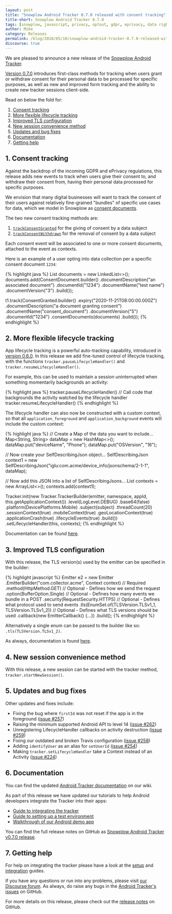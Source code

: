 ```yaml
---
layout: post
title: "Snowplow Android Tracker 0.7.0 released with consent tracking"
title-short: Snowplow Android Tracker 0.7.0
tags: [snowplow, javascript, privacy, optout, gdpr, eprivacy, data rights]
author: Mike
category: Releases
permalink: /blog/2018/05/10/snowplow-android-tracker-0.7.0-released-with-consent-tracking/
discourse: true
---
```


We are pleased to announce a new release of the [Snowplow Android Tracker][repo].

[Version 0.7.0][release-notes] introduces first-class methods for tracking when users grant or withdraw consent for their personal data to be processed for specific purposes, as well as new and improved form tracking and the ability to create new tracker sessions client-side.

Read on below the fold for:

1. [Consent tracking](#consent)
2. [More flexible lifecycle tracking](#lifecycle)
3. [Improved TLS configuration](#tls)
4. [New session convenience method](#session)
5. [Updates and bug fixes](#updates)
6. [Documentation](#docs)
7. [Getting help](#help)

<!--more-->

<h2 id="consent">1. Consent tracking</h2>

Against the backdrop of the incoming GDPR and ePrivacy regulations, this release adds new events to track when users give their consent to, and withdraw their consent from, having their personal data processed for specific purposes.

We envision that many digital businesses will want to track the consent of their users against relatively fine-grained "bundles" of specific use cases for data, which we model in Snowplow as [consent documents][cds].

The two new consent tracking methods are:

1. [`trackConsentGranted`][tcg] for the giving of consent by a data subject
2. [`trackConsentWithdrawn`][tcw] for the removal of consent by a data subject

Each consent event will be associated to one or more consent documents, attached to the event as contexts.

Here is an example of a user opting into data collection per a specific consent document `1234`:

{% highlight java %}
List<ConsentDocument> documents = new LinkedList<>();
        documents.add(ConsentDocument.builder()
                .documentDescription("an associated document")
                .documentId("1234")
                .documentName("test name")
                .documentVersion("3")
                .build());

t1.track(ConsentGranted.builder()
    .expiry("2020-11-21T08:00:00.000Z")
    .documentDescription("a document granting consent")
    .documentName("consent_document")
    .documentVersion("5")
    .documentId("1234")
    .consentDocuments(documents)
    .build());
{% endhighlight %}

<h2 id="lifecycle">2. More flexible lifecycle tracking</h2>

App lifecycle tracking is a powerful auto-tracking capability, introduced in [version 0.6.0][060-lifecycles]. In this release we add fine-tuned control of lifecycle tracking, with the functions `tracker.pauseLifecycleHandler()` and `tracker.resumeLifecycleHandler()`.

For example, this can be used to maintain a session uninterrupted when something momentarily backgrounds an activity:

{% highlight java %}
tracker.pauseLifecycleHandler()
// Call code that backgrounds the activity watched by the lifecycle handler
tracker.resumeLifecycleHandler()
{% endhighlight %}

The lifecycle handler can also now be constructed with a custom context, so that all `application_foreground` and `application_background` events will include the custom context:

{% highlight java %}
// Create a Map of the data you want to include...
Map<String, String> dataMap = new HashMap<>();
dataMap.put("deviceName", "Phone");
dataMap.put("OSVersion", "16");

// Now create your SelfDescribingJson object...
SelfDescribingJson context1 = new SelfDescribingJson("iglu:com.acme/device_info/jsonschema/2-1-1", dataMap);

// Now add this JSON into a list of SelfDescribingJsons...
List<SelfDescribingJson> contexts = new ArrayList<>();
contexts.add(context1);

Tracker.init(new Tracker.TrackerBuilder(emitter, namespace, appId, this.getApplicationContext())
       .level(LogLevel.DEBUG)
       .base64(false)
       .platform(DevicePlatforms.Mobile)
       .subject(subject)
       .threadCount(20)
       .sessionContext(true)
       .mobileContext(true)
       .geoLocationContext(true)
       .applicationCrash(true)
       .lifecycleEvents(true)
       .build())
       .setLifecycleHandler(this, contexts);
{% endhighlight %}

Documentation can be found [here][lifecycle-doc].

<h2 id="tls">3. Improved TLS configuration</h2>

With this release, the TLS version(s) used by the emitter can be specified in the builder:

{% highlight javascript %}
Emitter e2 = new Emitter
        .EmitterBuilder("com.collector.acme", Context context) // Required
        .method(HttpMethod.GET) // Optional - Defines how we send the request
        .option(BufferOption.Single) // Optional - Defines how many events we bundle in a POST
        .security(RequestSecurity.HTTPS) // Optional - Defines what protocol used to send events
        .tls(EnumSet.of(TLSVersion.TLSv1_1, TLSVersion.TLSv1_2)) // Optional - Defines what TLS versions should be used
        .callback(new EmitterCallback() {...})
        .build();
{% endhighlight %}

Alternatively a single enum can be passed to the builder like so: `.tls(TLSVersion.TLSv1_2)`.

As always, documentation is found [here][tls-version].

<h2 id="session">4. New session convenience method</h2>

With this release, a new session can be started with the tracker method, `tracker.startNewSession()`.

<h2 id="updates">5. Updates and bug fixes</h2>

Other updates and fixes include:

* Fixing the bug where `firstId` was not reset if the app is in the foreground ([issue #257][257])
* Raising the minimum supported Android API to level 14 ([issue #262][262])
* Unregistering LifecycleHandler callbacks on activity destruction ([issue #259][259])
* Fixing our outdated and broken Travis configuration ([issue #258][258])
* Adding `identifyUser` as an alias for `setUserId` ([issue #254][254])
* Making `tracker.setLifecycleHandler` take a Context instead of an Activity ([issue #224][224])

<h2><a name="docs">6. Documentation</a></h2>

You can find the updated [Android Tracker documentation][android-manual] on our wiki.

As part of this release we have updated our tutorials to help Android developers integrate the Tracker into their apps:

* [Guide to integrating the tracker][integration]
* [Guide to setting up a test environment][testing]
* [Walkthrough of our Android demo app][demo-walkthrough]

You can find the full release notes on GitHub as [Snowplow Android Tracker v0.7.0 release][release-notes].

<h2 id="help">7. Getting help</h2>

For help on integrating the tracker please have a look at the [setup][android-setup] and [integration][integration] guides.

If you have any questions or run into any problems, please visit [our Discourse forum][discourse]. As always, do raise any bugs in the [Android Tracker's issues][android-issues] on GitHub.

For more details on this release, please check out the [release notes][release-notes] on GitHub.

[repo]: https://github.com/snowplow/snowplow-android-tracker
[release-notes]: https://github.com/snowplow/snowplow-android-tracker/releases/tag/0.7.0

[android-issues]: https://github.com/snowplow/snowplow-android-tracker/issues
[262]: https://github.com/snowplow/snowplow-android-tracker/issues/262
[259]: https://github.com/snowplow/snowplow-android-tracker/issues/259
[258]: https://github.com/snowplow/snowplow-android-tracker/issues/258
[257]: https://github.com/snowplow/snowplow-android-tracker/issues/257
[256]: https://github.com/snowplow/snowplow-android-tracker/issues/256
[254]: https://github.com/snowplow/snowplow-android-tracker/issues/254
[224]: https://github.com/snowplow/snowplow-android-tracker/issues/224

[060-lifecycles]: https://snowplowanalytics.com/blog/2016/08/29/snowplow-android-tracker-0.6.0-released-with-automatic-crash-tracking/#lifecycles

[tls-version]: https://github.com/snowplow/snowplow/wiki/Android-Tracker#5-sending-event-emitter
[cds]: https://github.com/snowplow/snowplow/wiki/Android-Tracker#consent-document
[tcg]: https://github.com/snowplow/snowplow/wiki/Android-Tracker#consent-granted
[tcw]: https://github.com/snowplow/snowplow/wiki/Android-Tracker#consent-withdrawn
[lifecycle-doc]: https://github.com/snowplow/snowplow/wiki/Android-Tracker#set-lifecycle-handler

[android-setup]: https://github.com/snowplow/snowplow/wiki/Android-Tracker-Setup
[android-manual]: https://github.com/snowplow/snowplow/wiki/Android-Tracker

[demo-walkthrough]: https://github.com/snowplow/snowplow/wiki/Android-app-walkthrough#walkthrough
[integration]: https://github.com/snowplow/snowplow/wiki/Android-Integration
[testing]: https://github.com/snowplow/snowplow/wiki/Android-Testing-locally-and-Debugging

[discourse]: http://discourse.snowplowanalytics.com/
